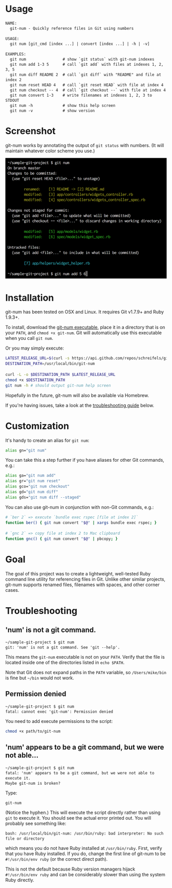 # Usage

```
NAME:
  git-num - Quickly reference files in Git using numbers

USAGE:
  git num [git_cmd [index ...] | convert [index ...] | -h | -v]

EXAMPLES:
  git num                # show `git status` with git-num indexes
  git num add 1-3 5      # call `git add` with files at indexes 1, 2, 3, 5
  git num diff README 2  # call `git diff` with "README" and file at index 2
  git num reset HEAD 4   # call `git reset HEAD` with file at index 4
  git num checkout -- 4  # call `git checkout --` with file at index 4
  git num convert 1-3    # write filenames at indexes 1, 2, 3 to STDOUT
  git num -h             # show this help screen
  git num -v             # show version
```

# Screenshot

git-num works by annotating the output of `git status` with numbers. (It will
maintain whatever color scheme you use.)

<img src="https://raw.githubusercontent.com/schreifels/git-num/master/screenshot.png" width="550" alt="">

# Installation

git-num has been tested on OSX and Linux. It requires Git v1.7.9+ and Ruby
1.9.3+.

To install, download the
[git-num executable](https://github.com/schreifels/git-num/releases),
place it in a directory that is on your `PATH`, and `chmod +x git-num`. Git will
automatically use this executable when you call `git num`.

Or you may simply execute:

```bash
LATEST_RELEASE_URL=$(curl -s https://api.github.com/repos/schreifels/git-num/releases | grep browser_download_url | head -n 1 | cut -d '"' -f 4)
DESTINATION_PATH=/usr/local/bin/git-num

curl -L -o $DESTINATION_PATH $LATEST_RELEASE_URL
chmod +x $DESTINATION_PATH
git num -h # should output git-num help screen
```

Hopefully in the future, git-num will also be available via Homebrew.

If you're having issues, take a look at the
[troubleshooting guide](#troubleshooting) below.

# Customization

It's handy to create an alias for `git num`:

```bash
alias gn="git num"
```

You can take this a step further if you have aliases for other Git commands,
e.g.:

```bash
alias ga="git num add"
alias gr="git num reset"
alias gco="git num checkout"
alias gd="git num diff"
alias gds="git num diff --staged"
```

You can also use git-num in conjunction with non-Git commands, e.g.:

```bash
# `ber 2` => execute `bundle exec rspec [file at index 2]`
function ber() { git num convert "$@" | xargs bundle exec rspec; }

# `gnc 2` => copy file at index 2 to Mac clipboard
function gnc() { git num convert "$@" | pbcopy; }
```

# Goal

The goal of this project was to create a lightweight, well-tested Ruby command
line utility for referencing files in Git. Unlike other similar projects,
git-num supports renamed files, filenames with spaces, and other corner cases.

# Troubleshooting

## 'num' is not a git command.

```
~/sample-git-project $ git num
git: 'num' is not a git command. See 'git --help'.
```

This means the `git-num` executable is not on your `PATH`. Verify that the file
is located inside one of the directories listed in `echo $PATH`.

Note that Git does not expand paths in the `PATH` variable, so `/Users/mike/bin`
is fine but `~/bin` would not work.

## Permission denied

```
~/sample-git-project $ git num
fatal: cannot exec 'git-num': Permission denied
```

You need to add execute permissions to the script:

```bash
chmod +x path/to/git-num
```

## 'num' appears to be a git command, but we were not able...

```
~/sample-git-project $ git num
fatal: 'num' appears to be a git command, but we were not able to execute it.
Maybe git-num is broken?
```

Type:

```bash
git-num
```

(Notice the hyphen.) This will execute the script directly rather than using
`git` to execute it. You should see the actual error printed out. You will
probably see something like:

```
bash: /usr/local/bin/git-num: /usr/bin/ruby: bad interpreter: No such file or directory
```

which means you do not have Ruby installed at `/usr/bin/ruby`. First, verify
that you have Ruby installed. If you do, change the first line of git-num to be
`#!/usr/bin/env ruby` (or the correct direct path).

This is not the default because Ruby version managers hijack
`#!/usr/bin/env ruby` and can be considerably slower than using the system Ruby
directly.
